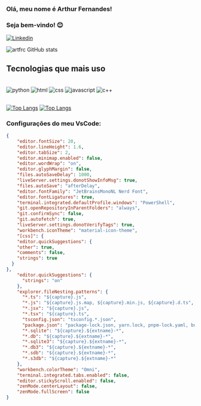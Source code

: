 ### Olá, meu nome é Arthur Fernandes!
### Seja bem-vindo! 😊

[![Linkedin](https://img.shields.io/badge/LinkedIn-0077B5?style=for-the-badge&logo=linkedin&logoColor=white)](https://www.linkedin.com/in/fernandes-arthur/)

![artfrc GitHub stats](https://github-readme-stats.vercel.app/api?username=artfrc&show_icons=true&theme=dracula)

## Tecnologias que mais uso
<div style="display: inline_block"><br/>
  <img align="center" alt="python" src="https://img.shields.io/badge/Python-14354C?style=for-the-badge&logo=python&logoColor=white"/>
  <img align="center" alt="html" src="https://img.shields.io/badge/HTML5-E34F26?style=for-the-badge&logo=html5&logoColor=white"/>
  <img align="center" alt="css" src="https://img.shields.io/badge/CSS3-1572B6?style=for-the-badge&logo=css3&logoColor=white"/>
  <img align="center" alt="javascript" src="https://img.shields.io/badge/JavaScript-F7DF1E?style=for-the-badge&logo=javascript&logoColor=black"/>
  <img align="center" alt="c++" src="https://img.shields.io/badge/C%2B%2B-00599C?style=for-the-badge&logo=c%2B%2B&logoColor=white"/>
</div>
<br/>

[![Top Langs](https://github-readme-stats.vercel.app/api/top-langs/?username=artfrc&layout=compact)](https://github.com/artfrc/github-readme-stats)
[![Top Langs](https://github-readme-stats.vercel.app/api/top-langs/?username=artfrc&hide=haskell,kotlin)](https://github.com/artfrc/github-readme-stats)

### Configurações do meu VsCode:

```json
{
    "editor.fontSize": 20,
    "editor.lineHeight": 1.6,
    "editor.tabSize": 2,
    "editor.minimap.enabled": false,
    "editor.wordWrap": "on",
    "editor.glyphMargin": false,
    "files.autoSaveDelay": 1000,
    "liveServer.settings.donotShowInfoMsg": true,
    "files.autoSave": "afterDelay",
    "editor.fontFamily": "JetBrainsMonoNL Nerd Font",
    "editor.fontLigatures": true,
    "terminal.integrated.defaultProfile.windows": "PowerShell",
    "git.openRepositoryInParentFolders": "always",
    "git.confirmSync": false,
    "git.autofetch": true,
    "liveServer.settings.donotVerifyTags": true,
    "workbench.iconTheme": "material-icon-theme",
    "[css]": {
    "editor.quickSuggestions": {
    "other": true,
    "comments": false,
    "strings": true
  }
},
    "editor.quickSuggestions": {
      "strings": "on"
    },
    "explorer.fileNesting.patterns": {
      "*.ts": "${capture}.js",
      "*.js": "${capture}.js.map, ${capture}.min.js, ${capture}.d.ts",
      "*.jsx": "${capture}.js",
      "*.tsx": "${capture}.ts",
      "tsconfig.json": "tsconfig.*.json",
      "package.json": "package-lock.json, yarn.lock, pnpm-lock.yaml, bun.lockb",
      "*.sqlite": "${capture}.${extname}-*",
      "*.db": "${capture}.${extname}-*",
      "*.sqlite3": "${capture}.${extname}-*",
      "*.db3": "${capture}.${extname}-*",
      "*.sdb": "${capture}.${extname}-*",
      "*.s3db": "${capture}.${extname}-*"
    },
    "workbench.colorTheme": "Omni",
    "terminal.integrated.tabs.enabled": false,
    "editor.stickyScroll.enabled": false,
    "zenMode.centerLayout": false,
    "zenMode.fullScreen": false
}



